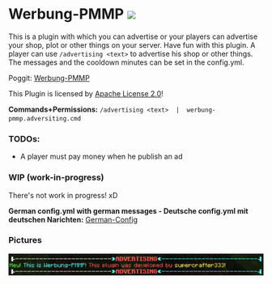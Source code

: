 
# Werbung-PMMP  [![](https://poggit.pmmp.io/shield.state/Werbung-PMMP)](https://poggit.pmmp.io/p/Werbung-PMMP)
This is a plugin with which you can advertise or your players can advertise your shop, plot or other things on your server. Have fun with this plugin. A player can use `/advertising <text>` to advertise his shop or other things. The messages and the cooldown minutes can be set in the config.yml.

Poggit: <a href="https://poggit.pmmp.io/p/Werbung-PMMP">Werbung-PMMP</a>


This Plugin is licensed by [Apache License 2.0](/LICENSE)!


**Commands+Permissions:**
`/advertising <text>  |  werbung-pmmp.adversiting.cmd`


### TODOs:
 - A player must pay money when he publish an ad
 
 ### WIP (work-in-progress)
 There's not work in progress! xD


**German config.yml with german messages - Deutsche config.yml mit deutschen Narichten:** <a href="http://www.mediafire.com/file/4b29g4iabytmxxy/file">German-Config</a>


### Pictures
<img src="https://github.com/supercrafter333/Werbung-PMMP/blob/master/werbung-pmmp-pic.png"></img> <br>
